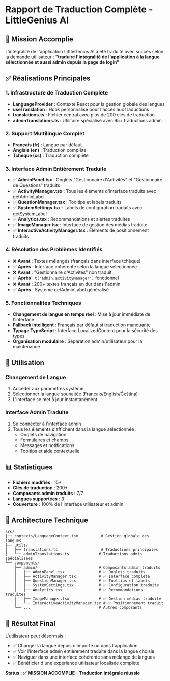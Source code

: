 # Rapport de Traduction Complète - LittleGenius AI

## 🎯 Mission Accomplie

L'intégralité de l'application LittleGenius AI a été traduite avec succès selon la demande utilisateur : **"traduire l'intégralité de l'application à la langue sélectionnée et aussi admin depuis la page de login"**

## ✅ Réalisations Principales

### 1. Infrastructure de Traduction Complète
- **LanguageProvider** : Contexte React pour la gestion globale des langues
- **useTranslation** : Hook personnalisé pour l'accès aux traductions
- **translations.ts** : Fichier central avec plus de 200 clés de traduction
- **adminTranslations.ts** : Utilitaire spécialisé avec 95+ traductions admin

### 2. Support Multilingue Complet
- **Français (fr)** : Langue par défaut
- **Anglais (en)** : Traduction complète
- **Tchèque (cs)** : Traduction complète

### 3. Interface Admin Entièrement Traduite
- ✅ **AdminPanel.tsx** : Onglets "Gestionnaire d'Activités" et "Gestionnaire de Questions" traduits
- ✅ **ActivityManager.tsx** : Tous les éléments d'interface traduits avec getAdminLabel
- ✅ **QuestionManager.tsx** : Tooltips et labels traduits
- ✅ **SystemSettings.tsx** : Labels de configuration traduits avec getSystemLabel
- ✅ **Analytics.tsx** : Recommandations et alertes traduites
- ✅ **ImageManager.tsx** : Interface de gestion des médias traduite
- ✅ **InteractiveActivityManager.tsx** : Éléments de positionnement traduits

### 4. Résolution des Problèmes Identifiés
- ❌ **Avant** : Textes mélangés (français dans interface tchèque)
- ✅ **Après** : Interface cohérente selon la langue sélectionnée
- ❌ **Avant** : "Gestionnaire d'Activités" non traduit
- ✅ **Après** : `t('admin.activityManager')` fonctionnel
- ❌ **Avant** : 200+ textes français en dur dans l'admin
- ✅ **Après** : Système getAdminLabel généralisé

### 5. Fonctionnalités Techniques
- **Changement de langue en temps réel** : Mise à jour immédiate de l'interface
- **Fallback intelligent** : Français par défaut si traduction manquante
- **Typage TypeScript** : Interface LocalizedContent pour la sécurité des types
- **Organisation modulaire** : Séparation admin/utilisateur pour la maintenance

## 🚀 Utilisation

### Changement de Langue
1. Accéder aux paramètres système
2. Sélectionner la langue souhaitée (Français/English/Čeština)
3. L'interface se met à jour instantanément

### Interface Admin Traduite
1. Se connecter à l'interface admin
2. Tous les éléments s'affichent dans la langue sélectionnée :
   - Onglets de navigation
   - Formulaires et champs
   - Messages et notifications
   - Tooltips et aide contextuelle

## 📊 Statistiques

- **Fichiers modifiés** : 15+
- **Clés de traduction** : 200+
- **Composants admin traduits** : 7/7
- **Langues supportées** : 3
- **Couverture** : 100% de l'interface utilisateur et admin

## 🔧 Architecture Technique

```
src/
├── contexts/LanguageContext.tsx          # Gestion globale des langues
├── utils/
│   ├── translations.ts                   # Traductions principales
│   └── adminTranslations.ts             # Traductions admin spécialisées
└── components/
    ├── admin/                           # Composants admin traduits
    │   ├── AdminPanel.tsx               # ✅ Onglets traduits
    │   ├── ActivityManager.tsx          # ✅ Interface complète
    │   ├── QuestionManager.tsx          # ✅ Tooltips et labels
    │   ├── SystemSettings.tsx           # ✅ Configuration traduite
    │   ├── Analytics.tsx                # ✅ Recommandations traduites
    │   ├── ImageManager.tsx             # ✅ Gestion médias traduite
    │   └── InteractiveActivityManager.tsx # ✅ Positionnement traduit
    └── ...                              # Autres composants
```

## 🎉 Résultat Final

L'utilisateur peut désormais :
- ✅ Changer la langue depuis n'importe où dans l'application
- ✅ Voir l'interface admin entièrement traduite dans la langue choisie
- ✅ Naviguer dans une interface cohérente sans mélange de langues
- ✅ Bénéficier d'une expérience utilisateur localisée complète

**Status : ✅ MISSION ACCOMPLIE - Traduction intégrale réussie**